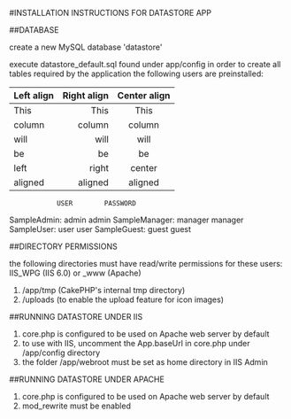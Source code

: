 #INSTALLATION INSTRUCTIONS FOR DATASTORE APP

##DATABASE

create a new MySQL database 'datastore'

execute datastore_default.sql found under app/config in order to create all tables required by the application
the following users are preinstalled:


|Left align|Right align|Center align|
|:---------|----------:|:----------:|
|This|This|This|
|column|column|column|
|will|will|will|
|be|be|be|
|left|right|center|
|aligned|aligned|aligned|

                USER        PASSWORD

SampleAdmin:    admin       admin
SampleManager:  manager     manager
SampleUser:     user        user
SampleGuest:    guest       guest

##DIRECTORY PERMISSIONS

the following directories must have read/write permissions for these users:
IIS_WPG (IIS 6.0) or _www (Apache)

1. /app/tmp (CakePHP's internal tmp directory)
2. /uploads (to enable the upload feature for icon images)

##RUNNING DATASTORE UNDER IIS

1. core.php is configured to be used on Apache web server by default
2. to use with IIS, uncomment the App.baseUrl in core.php under /app/config directory
3. the folder /app/webroot must be set as home directory in IIS Admin

##RUNNING DATASTORE UNDER APACHE

1. core.php is configured to be used on Apache web server by default
2. mod_rewrite must be enabled
